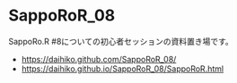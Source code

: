 # SappoRoR_08

SappoRo.R #8についての初心者セッションの資料置き場です。

<ul>
<li><a href="https://daihiko.github.com/SappoRoR_08/">https://daihiko.github.com/SappoRoR_08/</a></li>
<li><a href="https://daihiko.github.io/SappoRoR_08/SappoRoR.html">https://daihiko.github.io/SappoRoR_08/SappoRoR.html</a></li>
</ul>
